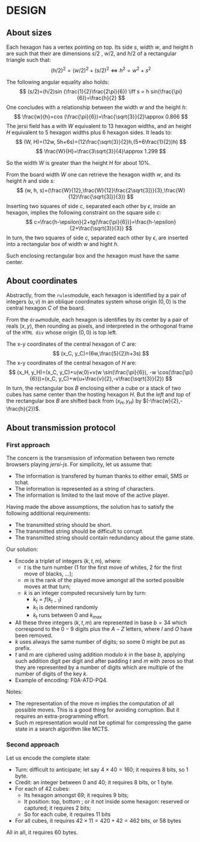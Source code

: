 # DESIGN

## About sizes

Each hexagon has a vertex pointing on top. Its side $s$, width $w$, and height $h$ are such that their are dimensions $s/2$ , $w/2$, and $h/2$ of a rectangular triangle such that:
$$
(h/2)^2=(w/2)^2+(s/2)^2 \iff h^2=w^2+s^2
$$

The following angular equality also holds:
$$
(s/2)=(h/2)sin (\frac{1}{2}\frac{2\pi}{6}) \iff s = h sin(\frac{\pi}{6})=\frac{h}{2}
$$
One concludes with a relationship between the width $w$ and the height $h$:
$$
\frac{w}{h}=cos (\frac{\pi}{6})=\frac{\sqrt{3}}{2}\approx 0.866
$$
The jersi field has a with $W$ equivalent to 13 hexagon widths, and an height $H$ equivalent to 5 hexagon widths plus 6 hexagon sides. It leads to:
$$
(W, H)=(12w, 5h+6s)=(12\frac{\sqrt{3}}{2}h,(5+6\frac{1}{2})h)
$$
$$
\frac{W}{H}=\frac{3\sqrt{3}}{4}\approx 1.299
$$

So the width $W$ is greater than the height $H$ for about 10%.

From the board width $W$ one can retrieve the hexagon width $w$, and its height $h$ and side $s$:
$$
(w, h, s)=(\frac{W}{12},\frac{W}{12}\frac{2\sqrt{3]}}{3},\frac{W}{12}\frac{\sqrt{3]}}{3})
$$
Inserting two squares of side $c$, separated each other by $\epsilon$, inside an hexagon, implies the following constraint on the square side $c$:
$$
c=\frac{h-\epsilon}{2+tg(\frac{\pi}{6})}=\frac{h-\epsilon}{2+\frac{\sqrt{3}}{3}}
$$
In turn, the two squares of side $c$, separated each other by $\epsilon$, are inserted into a rectangular box of width $w$ and hight $h$.

Such enclosing rectangular box and the hexagon must have the same center.

## About coordinates

Abstractly, from the `rules`module, each hexagon is identified by a pair of integers $(u,v)$ in an oblique coordinates system whose origin $(0,0)$ is the central hexagon $C$ of the board.

From the `draw`module, each hexagon is identifies by its center by a pair of reals $(x,y)$, then rounding as pixels, and interpreted in the orthogonal frame of the `HTML div` whose origin $(0,0)$ is top left.

The x-y coordinates of the central hexagon of $C$ are:
$$
(x_C, y_C)=(6w,\frac{5}{2}h+3s)
$$
The x-y coordinates of the central hexagon of $H$ are:
$$
(x_H, y_H)=(x_C, y_C)+u(w,0)+v(w \sin(\frac{\pi}{6}), -w \cos(\frac{\pi}{6}))=(x_C, y_C)+w(u+\frac{v}{2},-v\frac{\sqrt{3}}{2})
$$
In turn, the rectangular box $B$ enclosing either a cube or a stack of two cubes has same center than the hosting hexagon $H$. But the $left$ and $top$ of the rectangular box $B$ are shifted back from $(x_H, y_H)$ by $(-\frac{w}{2},-\frac{h}{2})$.

## About transmission protocol

### First approach

The concern is the transmission of information between two remote browsers playing *jersi-js*. For simplicity, let us assume that:

- The information is transfered by human thanks to either email, SMS or tchat.
- The information is represented as a string of characters.
- The information is limited to the last move of the active player.

Having made the above assumptions, the solution has to satisfy the following additional requirements:

- The transmitted string should be short.
- The transmitted string should be difficult to corrupt.
- The transmitted string should contain redundancy about the game state.

Our solution:

- Encode a triplet of integers $(k, t, m)$, where:
  - $t$ is the turn number (1 for the first move of whites, 2 for the first move of blacks, ...);
  - $m$ is the rank of the played move amongst all the sorted possible moves at that turn;
  - $k$ is an integer computed recursively turn by turn:
    - $k_t = f(k_{t-1})$ 
    - $k_1$ is determined randomly
    - $k_t$ runs between $0$ and $k_{max}$
- All these three integers $(k,t,m)$ are represented in base $b=34$ which correspond to the $0-9$ digits plus the $A-Z$ letters, where $I$  and $O$ have been removed.
- $k$ uses always the same number of digits; so some $0$ might be put as prefix.
- $t$ and $m$ are ciphered using addition modulo $k$ in the base $b$, applying such addition digit per digit and after padding $t$ and $m$ with zeros so that they are represented by a number of digits which are multiple of the number of digits of the key $k$.
- Example of encoding: F0A-ATD-PQ4.

Notes:

- The representation of the move $m$ implies the computation of all possible moves. This is a good thing for avoiding corruption. But it requires an extra-programming effort.
- Such $m$ representation would not be optimal for compressing the game state in a search algorithm like MCTS.

### Second approach

Let us encode the complete state:

- Turn: difficult to anticipate; let say $4 \times 40 = 160$; it requires 8 bits, so 1 byte.
- Credit: an integer between 0 and 40; it requires 8 bits, or 1 byte.
- For each of 42 cubes:
  - Its hexagon amongst 69; it requires 9 bits;
  - It position: top, bottom ; or it not inside some hexagon: reserved or captured; it requires 2 bits;
  - So for each cube, it requires 11 bits
- For all cubes, it requires $42 \times 11 = 420 + 42 = 462$ bits, or 58 bytes

All in all, it requires 60 bytes.
